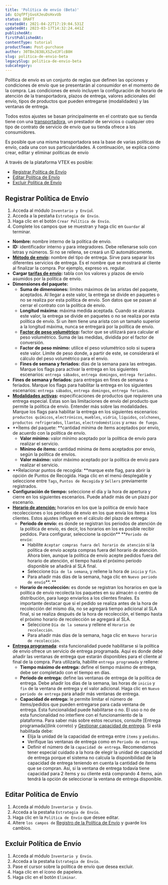 ```yaml
---
title: 'Política de envío (Beta)'
id: QJqfPfjGvoXJeuDsHxvUb
status: DRAFT
createdAt: 2021-04-22T17:19:04.531Z
updatedAt: 2023-03-17T14:32:24.441Z
publishedAt: 
firstPublishedAt: 
contentType: tutorial
productTeam: Post-purchase
author: 30TBnJ838LXSZvdJFlcB8H
slug: politica-de-envio-beta
legacySlug: politica-de-envio-beta
subcategory: 
---
```



Política de envío es un conjunto de reglas que definen las opciones y condiciones de envío que se presentarán al consumidor en el momento de la compra. Las condiciones de envío incluyen la configuración de horario de atención de la transportadora, plazos de entrega, valores adicionales del envío, tipos de productos que pueden entregarse (modalidades) y las ventanas de entrega.

Todos estos ajustes se basan principalmente en el contrato que su tienda tiene con una [transportadora](https://help.vtex.com/es/tutorial/o-que-e-uma-transportadora--7u9duMD5UQa2QQwukAWMcE), un prestador de servicios o cualquier otro tipo de contrato de servicio de envío que su tienda ofrece a los consumidores.

<div class="alert alert-info">

Es posible que una misma transportadora sea la base de varias políticas de envío, cada una con sus particularidades. A continuación, se explica cómo crear, editar y eliminar políticas de envío

</div>

A través de la plataforma VTEX es posible: 

*   [Registrar Política de Envío](#registrar-politica-de-envio)
*   [Editar Política de Envío](#editar-politica-de-envio)
*   [Excluir Política de Envío](#excluir-politica-de-envio)

## Registrar Política de Envío

1. Acceda al módulo `Inventario y Envío`I.
2. Acceda a la pestaña `Estrategia de Envío`.
3. Haga clic en el botón `Crear Política de Envío`.
4. Complete los campos que se muestran y haga clic en `Guardar` al terminar.
*   **Nombre:** nombre interno de la política de envío.
*   **ID:** identificador interno y para integradores. Debe rellenarse solo con letras y números. Si no se rellena, se creará un ID automáticamente.
*   **[Método de envío](https://help.vtex.com/es/tutorial/como-funciona-o-tipo-de-entrega--tutorials_126):** nombre del tipo de entrega. Sirve para separar los diferentes servicios de entrega. Es el nombre que se mostrará al cliente al finalizar la compra. Por ejemplo, expreso vs. regular. 
*   **Cargar [tarifas de envío](https://help.vtex.com/es/tutorial/como-montar-a-planilha-de-frete--tutorials_127):** tabla con los valores y plazos de envío asumidos por la política de envío.
*   **Dimensiones del paquete:**
    *   **Suma de dimensiones:** límites máximos de las aristas del paquete, aceptados. Al llegar a este valor, la entrega se divide en paquetes o no se realiza por esta política de envío. Son datos que se pasan al cerrar el contrato con la política de envío. 
    *   **Longitud máxima:** máxima medida aceptada. Cuando se alcanza este valor, la entrega se divide en paquetes o no se realiza por esta política de envío. Si un ítem tiene una arista con un tamaño superior a la longitud máxima, nunca se entregará por la política de envío.
    *   **[Factor de peso volumétrico](https://help.vtex.com/es/tutorial/como-o-peso-cubado-e-calculado--tutorials_128):** factor que se utilizará para calcular el peso volumétrico. Suma de las medidas, dividida por el factor de conversión. 
    *   **Factor de peso mínimo:** utilice el peso volumétrico solo si supera este valor. Límite de peso donde, a partir de este, se considerará el cálculo del peso volumétrico para el envío.
    *   **Fines de semana y feriados:** días de la semana para las entregas. Marque los flags para activar la entrega en los siguientes escenarios: `entrega sábados`, `entrega domingos`, `entrega feriados`.
*   **Fines de semana y feriados:**  para entregas en fines de semana o feriados. Marque los flags para habilitar la entrega en los siguientes escenarios: `entrega sábados`, `entrega domingos`, `entrega feriados`.
*   **[Modalidades activas](https://help.vtex.com/es/tutorial/como-funciona-o-modal--tutorials_125):** especificaciones de productos que requieren una entrega especial. Estas son las limitaciones de envío del producto que permite la política de envío. Entender más sobre las modalidades. Marque los flags para habilitar la entrega en los siguientes escenarios: `productos químicos`, `electrónicos`, `muebles`, `vidrio`, `líquidos`, `colchones`, `productos refrigerados`, `llantas`, `electrodomésticos` y `armas de fuego`.
*   **Ítems del paquete: **cantidad mínima de ítems aceptados por envío, de acuerdo con la política de envío.
    *   **Valor mínimo:** valor mínimo aceptado por la política de envío para realizar el servicio.
    *   **Mínimo de ítems:** cantidad mínima de ítems aceptados por envío, según la política de envíos.
    *   **Valor máximo:** valor máximo aceptado por la política de envío para realizar el servicio.
*   **Relacionar puntos de recogida: **marque este flag, para abrir la opción de Puntos de Recogida. Haga clic en el menú desplegable y seleccione entre `Tags`, `Puntos de Recogida` y `Sellers` previamente registrados.
*   **Configuración de tiempo:** seleccione el día y la hora de apertura y cierre en los siguientes escenarios. Puede añadir más de un plazo por escenario.
*   **[Horario de atención:](https://help.vtex.com/es/tutorial/configurar-horario-de-funcionamento-para-transportadoras--2oGpbInIgdxSWUi3TZjdCS)** horarios en los que la política de envío hace recolecciones o los periodos de envío en los que envía los ítems a los clientes. Estos ajustes influyen en el cálculo del plazo de entrega:
    *   **Periodo de envío:** es donde se registran los periodos de atención de la política de envío, es decir, los horarios en los es posible recibir pedidos. Para configurar, seleccione la opción** **`Periodo de envío`:
        *   Habilite `Aceptar compras fuera del horario de atención` si la política de envío acepta compras fuera del horario de atención. Ahora bien, aunque la política de envío acepte pedidos fuera del horario de atención, el tiempo hasta el próximo periodo disponible se añadirá al SLA final.
        *   Seleccione `Día de la semana`, y rellene la hora de `inicio` y `fin`.
        *   Para añadir más días de la semana, haga clic en `Nuevo periodo de envío`**. **
    *   **Horario de recolección:** es donde se registran los horarios en que la política de envío recolecta los paquetes en su almacén o centro de distribución, para luego enviarlos a los clientes finales. Es importante destacar que si el pedido se realiza antes de la hora de recolección del mismo día, no se agregará tiempo adicional al SLA final, si se realiza después de la hora de recolección, el tiempo hasta el próximo horario de recolección se agregará al SLA.  
        *   Seleccione `Día de la semana` y rellene el `Horario de recolección`. 
        *   Para añadir más días de la semana, haga clic en `Nuevo horario de recolección`.
*   **[Entrega programada](link)**: esta funcionalidad puede habilitarse si la política de envío ofrece un servicio de entrega programada. Aquí es donde debe añadir las ventanas de entrega que estarán disponibles para el cliente al final de la compra. Para utilizarla, habilite `entrega programada` y rellene:
    *   **Tiempo máximo de entrega:** define el tiempo máximo de entrega, debe ser completado con el tiempo en días.
    *   **Periodo de entrega:** define las ventanas de entrega de la política de entrega. Debe añadir los días de la semana, las horas de `inicio` y `fin` de la ventana de entrega y el valor adicional. Haga clic en `Nuevo periodo de entrega` para añadir más ventanas de entrega. 
    *   **Capacidad de entrega:** le permite limitar el número de ítems/pedidos que pueden entregarse para cada ventana de entrega. Esta funcionalidad puede habilitarse o no. El uso o no de esta funcionalidad no interfiere con el funcionamiento de la plataforma. Para saber más sobre estos recursos, consulte [Entrega programada](link correto) y [Gestionar capacidad de entrega](link). Si está habilitada debe: 
        *   Elija la unidad de la capacidad de entrega entre `ítems` y `pedidos`.
        *   Verifique las ventanas de entrega como en `Periodo de entrega`.
        *   Definir el número de la `capacidad de entrega`. Recomendamos tener especial cuidado a la hora de elegir la unidad de capacidad de entrega porque el sistema no calcula la disponibilidad de la capacidad de entrega teniendo en cuenta la cantidad de ítems que se compran. Así, si la ventana de entrega todavía tiene capacidad para 2 ítems y su cliente está comprando 4 ítems, aún tendrá la opción de seleccionar la ventana de entrega disponible.

## Editar Política de Envío 

1. Acceda al módulo `Inventario y Envío`.
2. Acceda a la pestaña `Estrategia de Envío`.
3. Haga clic en la `Política de Envío` que desee editar.
4. Altere `los campos de` [Registro de la Política de Envío](#registrar-politica-de-envio) y guarde los cambios.

## Excluir Política de Envío

1. Acceda al módulo `Inventario y Envío`.
2. Acceda a la pestaña `Estrategia de Envío`.
3. Pase el cursor sobre la política de envío que desea excluir.
4. Haga clic en el ícono de papelera.
5. Haga clic en el botón `Eliminar`.
